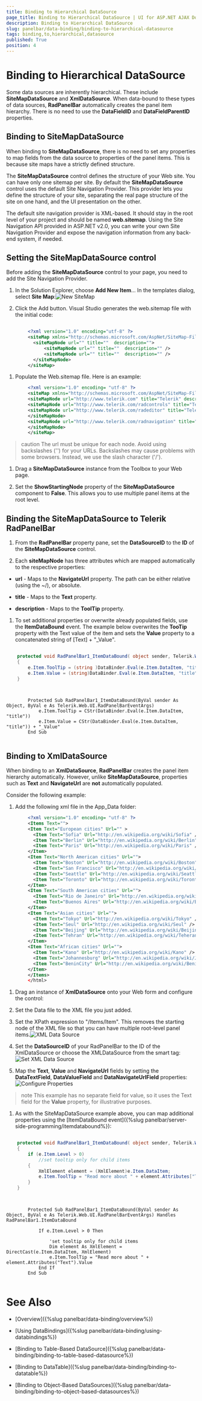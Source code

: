 ```yaml
---
title: Binding to Hierarchical DataSource
page_title: Binding to Hierarchical DataSource | UI for ASP.NET AJAX Documentation
description: Binding to Hierarchical DataSource
slug: panelbar/data-binding/binding-to-hierarchical-datasource
tags: binding,to,hierarchical,datasource
published: True
position: 4
---
```


# Binding to Hierarchical DataSource



Some data sources are inherently hierarchical. These include __SiteMapDataSource__ and __XmlDataSource__. When data-bound to these types of data sources, __RadPanelBar__ automatically creates the panel item hierarchy. There is no need to use the __DataFieldID__ and __DataFieldParentID__ properties.

## Binding to SiteMapDataSource

When binding to __SiteMapDataSource__, there is no need to set any properties to map fields from the data source to properties of the panel items. This is because site maps have a strictly defined structure.

The __SiteMapDataSource__ control defines the structure of your Web site. You can have only one sitemap per site. By default the __SiteMapDataSource__ control uses the default Site Navigation Provider. This provider lets you define the structure of your site, separating the real page structure of the site on one hand, and the UI presentation on the other.

The default site navigation provider is XML-based. It should stay in the root level of your project and should be named __web.sitemap__. Using the Site Navigation API provided in ASP.NET v2.0, you can write your own Site Navigation Provider and expose the navigation information from any back-end system, if needed.

## Setting the SiteMapDataSource control

Before adding the __SiteMapDataSource__ control to your page, you need to add the Site Navigation Provider.

1. In the Solution Explorer, choose __Add New Item__... In the templates dialog, select __Site Map__:![New SiteMap](images/panelbar_newsitemap.png)

1. Click the Add button. Visual Studio generates the web.sitemap file with the initial code:

````XML
	    
	    <?xml version="1.0" encoding="utf-8" ?>
	    <siteMap xmlns="http://schemas.microsoft.com/AspNet/SiteMap-File-1.0" >
	      <siteMapNode url="" title=""  description="">
	          <siteMapNode url="" title=""  description="" />
	          <siteMapNode url="" title=""  description="" />
	      </siteMapNode>
	    </siteMap> 
````



1. Populate the Web.sitemap file. Here is an example:

````XML
	    <?xml version="1.0" encoding= "utf-8" ?>
	    <siteMap xmlns="http://schemas.microsoft.com/AspNet/SiteMap-File-1.0" >
	    <siteMapNode url="http://www.telerik.com" title="Telerik" description="Telerik home page">
	    <siteMapNode url="http://www.telerik.com/radcontrols" title="Telerik RadControls for ASP.NET" description ="Telerik RadControls for ASP.NET" >
	    <siteMapNode url="http://www.telerik.com/radeditor" title="Telerik RadEditor" description="Telerik RadEditor control"/>
	    </siteMapNode>
	    <siteMapNode url="http://www.telerik.com/radnavigation" title="Telerik RadNavigation controls" description ="Telerik RadNavigation controls" />
	    </siteMapNode>
	    </siteMap>  
````



>caution The url must be unique for each node. Avoid using backslashes ('\') for your URLs. Backslashes may cause problems with some browsers. Instead, we use the slash character ('/').
>


1. Drag a __SiteMapDataSource__ instance from the Toolbox to your Web page.

1. Set the __ShowStartingNode__ property of the __SiteMapDataSource__ component to __False__. This allows you to use multiple panel items at the root level.

## Binding the SiteMapDataSource to Telerik RadPanelBar

1. From the __RadPanelBar__ property pane, set the __DataSourceID__ to the __ID__ of the __SiteMapDataSource__ control.

1. Each __siteMapNode__ has three attributes which are mapped automatically to the respective properties:

* __url__ - Maps to the __NavigateUrl__ property. The path can be either relative (using the ~/), or absolute.

* __title__ - Maps to the __Text__ property.

* __description__ - Maps to the __ToolTip__ property.

1. To set additional properties or overwrite already populated fields, use the __ItemDataBound__ event. The example below overwrites the __TooTip__ property with the Text value of the item and sets the __Value__ property to a concatenated string of [Text] + "_Value". 



````C#
	     
	protected void RadPanelBar1_ItemDataBound( object sender, Telerik.Web.UI.RadPanelBarEventArgs e)
	{ 
	    e.Item.ToolTip = (string )DataBinder.Eval(e.Item.DataItem, "title"); 
	    e.Item.Value = (string)DataBinder.Eval(e.Item.DataItem, "title") + "_Value";
	}
				
````
````VB.NET
	
	    Protected Sub RadPanelBar1_ItemDataBound(ByVal sender As Object, ByVal e As Telerik.Web.UI.RadPanelBarEventArgs)
	        e.Item.ToolTip = CStr(DataBinder.Eval(e.Item.DataItem, "title"))
	        e.Item.Value = CStr(DataBinder.Eval(e.Item.DataItem, "title")) + "_Value"
	    End Sub
	
````


## Binding to XmlDataSource

When binding to an __XmlDataSource__, __RadPanelBar__ creates the panel item hierarchy automatically. However, unlike __SiteMapDataSource__, properties such as __Text__ and __NavigateUrl__ are __not__ automatically populated.

Consider the following example:

1. Add the following xml file in the App_Data folder:

````XML
	    <?xml version="1.0" encoding= "utf-8" ?>
	    <Items Text="">
	    <Item Text="European cities" Url="" >
	      <Item Text="Sofia" Url="http://en.wikipedia.org/wiki/Sofia" />
	      <Item Text="Berlin" Url="http://en.wikipedia.org/wiki/Berlin" />
	      <Item Text="Paris" Url="http://en.wikipedia.org/wiki/Paris" />
	    </Item>
	    <Item Text="North American cities" Url="">
	      <Item Text="Boston" Url="http://en.wikipedia.org/wiki/Boston" />
	      <Item Text="San Francisco" Url="http://en.wikipedia.org/wiki/San_Francisco" />
	      <Item Text="Seattle" Url="http://en.wikipedia.org/wiki/Seattle" />
	      <Item Text="Toronto" Url="http://en.wikipedia.org/wiki/Toronto" />
	    </Item>
	    <Item Text="South American cities" Url="">
	      <Item Text="Rio de Janeiro" Url="http://en.wikipedia.org/wiki/Rio_De_Janeiro" />
	      <Item Text="Buenos Aires" Url="http://en.wikipedia.org/wiki/Buenos_aires" />
	    </Item>
	    <Item Text="Asian cities" Url="">
	      <Item Text="Tokyo" Url="http://en.wikipedia.org/wiki/Tokyo" />
	      <Item Text="Seul" Url="http://en.wikipedia.org/wiki/Seul" />
	      <Item Text="Beijing" Url="http://en.wikipedia.org/wiki/Beijing" />
	      <Item Text="Tehran" Url="http://en.wikipedia.org/wiki/Teheran" />
	    </Item>
	    <Item Text="African cities" Url="">
	      <Item Text="Kano" Url="http://en.wikipedia.org/wiki/Kano" />
	      <Item Text="Johannesburg" Url="http://en.wikipedia.org/wiki/Johannesburg" />
	      <Item Text="BeninCity" Url="http://en.wikipedia.org/wiki/Benin" />
	    </Item>
	    </Items> 
	    </html>
````



1. Drag an instance of __XmlDataSource__ onto your Web form and configure the control:

1. Set the Data file to the XML file you just added.

1. Set the XPath expression to "/Items/Item". This removes the starting node of the XML file so that you can have multiple root-level panel items.![XML Data Source](images/panelbar_configurexmlsource.png)

1. Set the __DataSourceID__ of your RadPanelBar to the ID of the XmlDataSource or choose the XMLDataSource from the smart tag:![Set XML Data Source](images/panelbar_setxmldatasource.gif)

1. Map the __Text__, __Value__ and __NavigateUrl__ fields by setting the __DataTextField__, __DataValueField__ and __DataNavigateUrlField__ properties:![Configure Properties](images/panelbar_setxmldatasource1.png)

>note This example has no separate field for value, so it uses the Text field for the __Value__ property, for illustrative purposes.
>


1. As with the SiteMapDataSource example above, you can map additional properties using the [ItemDataBound event]({%slug panelbar/server-side-programming/itemdatabound%}): 



````C#
	     
	protected void RadPanelBar1_ItemDataBound( object sender, Telerik.Web.UI.RadPanelBarEventArgs e)
	{  
	    if (e.Item.Level > 0)
	        //set tooltip only for child items   
	    {                 
	        XmlElement element = (XmlElement)e.Item.DataItem;     
	        e.Item.ToolTip = "Read more about " + element.Attributes["Text"].Value;   
	    }
	}
				
````
````VB.NET
	
	    Protected Sub RadPanelBar1_ItemDataBound(ByVal sender As Object, ByVal e As Telerik.Web.UI.RadPanelBarEventArgs) Handles RadPanelBar1.ItemDataBound
	
	        If e.Item.Level > 0 Then
	
	            'set tooltip only for child items       
	            Dim element As XmlElement = DirectCast(e.Item.DataItem, XmlElement)
	            e.Item.ToolTip = "Read more about " + element.Attributes("Text").Value
	        End If
	    End Sub
	
````


# See Also

 * [Overview]({%slug panelbar/data-binding/overview%})

 * [Using DataBindings]({%slug panelbar/data-binding/using-databindings%})

 * [Binding to Table-Based DataSource]({%slug panelbar/data-binding/binding-to-table-based-datasource%})

 * [Binding to DataTable]({%slug panelbar/data-binding/binding-to-datatable%})

 * [Binding to Object-Based DataSources]({%slug panelbar/data-binding/binding-to-object-based-datasources%})
